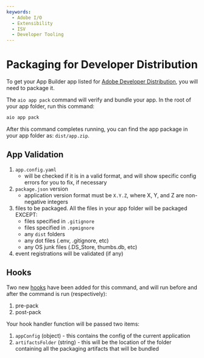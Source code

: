 ```yaml
---
keywords:
  - Adobe I/O
  - Extensibility
  - ISV
  - Developer Tooling
---
```



# Packaging for Developer Distribution

To get your App Builder app listed for [Adobe Developer Distribution](https://developer.adobe.com/developer-distribution/), you will need to package it.

The `aio app pack` command will verify and bundle your app. In the root of your app folder, run this command:

```sh
aio app pack
```

After this command completes running, you can find the app package in your app folder as: `dist/app.zip`.

## App Validation

1. `app.config.yaml` 
     - will be checked if it is in a valid format, and will show specific config errors for you to fix, if necessary
2. `package.json` version
     - application version format must be `X.Y.Z`, where X, Y, and Z are non-negative integers
3. files to be packaged. All the files in your app folder will be packaged EXCEPT:
     - files specified in `.gitignore`
     - files specified in `.npmignore`
     - any `dist` folders
     - any dot files (.env, .gitignore, etc)
     - any OS junk files (.DS_Store, thumbs.db, etc)
4. event registrations will be validated (if any)

## Hooks

Two new [hooks](./app-hooks.md) have been added for this command, and will run before and after the command is run (respectively):

1. pre-pack
2. post-pack

Your hook handler function will be passed two items:

1. `appConfig` (object) - this contains the config of the current application
2. `artifactsFolder` (string) - this will be the location of the folder containing all the packaging artifacts that will be bundled
